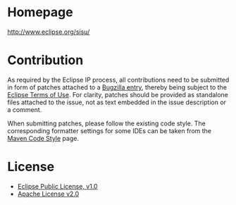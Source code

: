 Homepage
========
<http://www.eclipse.org/sisu/>

Contribution
============
As required by the Eclipse IP process, all contributions need to be submitted in form of patches attached to a
[Bugzilla entry](https://bugs.eclipse.org/bugs/enter_bug.cgi?product=Sisu), thereby being subject to the
[Eclipse Terms of Use](http://www.eclipse.org/legal/termsofuse.php). For clarity, patches should be provided as
standalone files attached to the issue, not as text embedded in the issue description or a comment.

When submitting patches, please follow the existing code style. The corresponding formatter settings for some IDEs can
be taken from the [Maven Code Style](http://maven.apache.org/developers/committer-environment.html#Maven_Code_Style)
page.

License
=======
- [Eclipse Public License, v1.0](http://www.eclipse.org/legal/epl-v10.html)
- [Apache License v2.0](http://www.apache.org/licenses/LICENSE-2.0.html)

